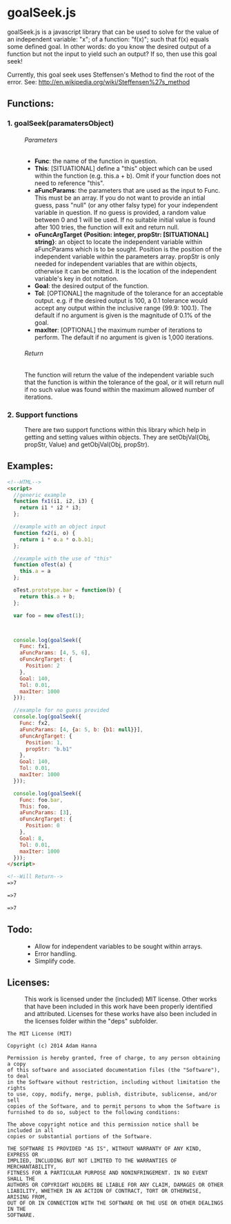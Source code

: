 # goalSeek.js

goalSeek.js is a javascript library that can be used to solve for the value of an independent variable: "x"; of a function: "f(x)"; such that f(x) equals some defined goal. In other words: do you know the desired output of a function but not the input to yield such an output? If so, then use this goal seek!

Currently, this goal seek uses Steffensen's Method to find the root of the error. 
See: http://en.wikipedia.org/wiki/Steffensen%27s_method

## Functions:
<dl>
  <dt><h3>1. goalSeek(paramatersObject)</h3>
  <dd><h6>Parameters</h6>
  <ul>
    <li><b>Func</b>: the name of the function in question.</li>
    <li><b>This</b>: [SITUATIONAL] define a "this" object which can be used within the function (e.g. this.a + b). Omit if your function does not need to reference "this".</li>
    <li><b>aFuncParams</b>: the parameters that are used as the input to Func. This must be an array. If you do not want to provide an intial guess, pass "null" (or any other falsy type) for your independent variable in question. If no guess is provided, a random value between 0 and 1 will be used. If no suitable initial value is found after 100 tries, the function will exit and return null.</li>
    <li><b>oFuncArgTarget {Position: integer, propStr: [SITUATIONAL] string}</b>: an object to locate the independent variable within aFuncParams which is to be sought. Position is the position of the independent variable within the parameters array. propStr is only needed for independent variables that are within objects, otherwise it can be omitted. It is the location of the independent variable's key in dot notation.</li>
    <li><b>Goal</b>: the desired output of the function.</li>
    <li><b>Tol</b>: [OPTIONAL] the magnitude of the tolerance for an acceptable output. e.g. if the desired output is 100, a 0.1 tolerance would accept any output within the inclusive range {99.9: 100.1}. The default if no argument is given is the magnitude of 0.1% of the goal.</li>
    <li><b>maxIter</b>: [OPTIONAL] the maximum number of iterations to perform. The default if no argument is given is 1,000 iterations.</li>
  </ul>
  <dd><h6>Return</h6>
  <dd>The function will return the value of the independent variable such that the function is within the tolerance of the goal, or it will return null if no such value was found within the maximum allowed number of iterations. 
  <dt><h3>2. Support functions</h3>
  <dd>There are two support functions within this library which help in getting and setting values within objects. They are setObjVal(Obj, propStr, Value) and getObjVal(Obj, propStr).
</dl>

## Examples:
  
```html
<!--HTML-->
<script>
  //generic example
  function fx1(i1, i2, i3) {
    return i1 * i2 * i3;
  };

  //example with an object input
  function fx2(i, o) {
    return i * o.a * o.b.b1;
  };

  //example with the use of "this"
  function oTest(a) {
    this.a = a
  };

  oTest.prototype.bar = function(b) {
    return this.a + b;
  };

  var foo = new oTest(1);



  console.log(goalSeek({
    Func: fx1, 
    aFuncParams: [4, 5, 6],
    oFuncArgTarget: {
      Position: 2
    },
    Goal: 140,
    Tol: 0.01,
    maxIter: 1000
  }));

  //example for no guess provided
  console.log(goalSeek({
    Func: fx2, 
    aFuncParams: [4, {a: 5, b: {b1: null}}],
    oFuncArgTarget: {
      Position: 1,
      propStr: "b.b1"
    },
    Goal: 140,
    Tol: 0.01,
    maxIter: 1000
  }));

  console.log(goalSeek({
    Func: foo.bar,
    This: foo,
    aFuncParams: [3],
    oFuncArgTarget: {
      Position: 0
    },
    Goal: 8,
    Tol: 0.01,
    maxIter: 1000
  }));
</script>

<!--Will Return-->
=>7

=>7

=>7

```
## Todo:
<dl>
	<dd>
	<ul>
		<li>Allow for independent variables to be sought within arrays.</li>
    <li>Error handling.</li>
		<li>Simplify code.</li>
	</ul>
</dl>

## Licenses:
<dl><dd>This work is licensed under the (included) MIT license. Other works that have been included in this work have been properly identified and attributed. Licenses for these works have also been included in the licenses folder within the "deps" subfolder.
</dl>

```
The MIT License (MIT)

Copyright (c) 2014 Adam Hanna

Permission is hereby granted, free of charge, to any person obtaining a copy
of this software and associated documentation files (the "Software"), to deal
in the Software without restriction, including without limitation the rights
to use, copy, modify, merge, publish, distribute, sublicense, and/or sell
copies of the Software, and to permit persons to whom the Software is
furnished to do so, subject to the following conditions:

The above copyright notice and this permission notice shall be included in all
copies or substantial portions of the Software.

THE SOFTWARE IS PROVIDED "AS IS", WITHOUT WARRANTY OF ANY KIND, EXPRESS OR
IMPLIED, INCLUDING BUT NOT LIMITED TO THE WARRANTIES OF MERCHANTABILITY,
FITNESS FOR A PARTICULAR PURPOSE AND NONINFRINGEMENT. IN NO EVENT SHALL THE
AUTHORS OR COPYRIGHT HOLDERS BE LIABLE FOR ANY CLAIM, DAMAGES OR OTHER
LIABILITY, WHETHER IN AN ACTION OF CONTRACT, TORT OR OTHERWISE, ARISING FROM,
OUT OF OR IN CONNECTION WITH THE SOFTWARE OR THE USE OR OTHER DEALINGS IN THE
SOFTWARE.
```